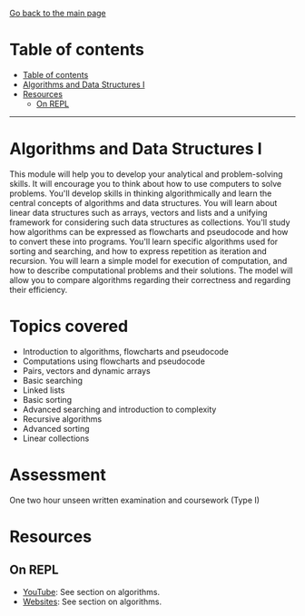 [Go back to the main page](https://github.com/world-class/REPL)

# Table of contents
- [Table of contents](#table-of-contents)
- [Algorithms and Data Structures I](#algorithms-and-data-structures-i)
- [Resources](#resources)
  - [On REPL](#on-repl)

---

# Algorithms and Data Structures I

This module will help you to develop your analytical and
problem-solving skills. It will encourage you to think about how to
use computers to solve problems. You'll develop skills in thinking
algorithmically and learn the central concepts of algorithms and data
structures. You will learn about linear data structures such as
arrays, vectors and lists and a unifying framework for considering
such data structures as collections. You'll study how algorithms can
be expressed as flowcharts and pseudocode and how to convert these
into programs.  You'll learn specific algorithms used for sorting and
searching, and how to express repetition as iteration and
recursion. You will learn a simple model for execution of computation,
and how to describe computational problems and their solutions. The
model will allow you to compare algorithms regarding their correctness
and regarding their efficiency.

# Topics covered

- Introduction to algorithms, flowcharts and pseudocode
- Computations using flowcharts and pseudocode
- Pairs, vectors and dynamic arrays
- Basic searching
- Linked lists
- Basic sorting
- Advanced searching and introduction to complexity
- Recursive algorithms
- Advanced sorting
- Linear collections

# Assessment

One two hour unseen written examination and coursework (Type I)

# Resources
## On REPL
- [YouTube](../../../youtube/): See section on algorithms.
- [Websites](../../../websites/): See section on algorithms.
